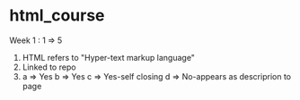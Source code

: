 # html_course
Week 1 : 1 => 5
  1. HTML refers to "Hyper-text markup language"
  2. Linked to repo
  3. a => Yes 
     b => Yes 
     c => Yes-self closing 
     d => No-appears as descriprion to page 


